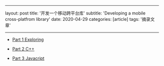 ﻿---

layout: post
title: '开发一个移动跨平台库'
subtitle: 'Developing a mobile cross-platfrom library'
date: 2020-04-29
categories: [article]
tags: '摘录文章' 

---

- [Part 1 Exploring](https://www.skyscanner.net/company-news/developing-mobile-cross-platform-library-part-1-exploring)

- [Part 2 C++](https://www.skyscanner.net/company-news/developing-mobile-cross-platform-library-part-2-c)

- [Part 3 Javacript](https://www.skyscanner.net/company-news/developing-mobile-cross-platform-library-part-3-javascript)
